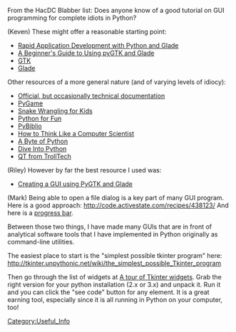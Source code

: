 From the HacDC Blabber list: Does anyone know of a good tutorial on GUI
programming for complete idiots in Python?

(Keven) These might offer a reasonable starting point:

-   [Rapid Application Development with Python and
    Glade](http://www.linuxjournal.com/article/7421)
-   [A Beginner's Guide to Using pyGTK and
    Glade](http://www.linuxjournal.com/article/6586)
-   [GTK](http://www.gtk.org/)
-   [Glade](http://glade.gnome.org/)

Other resources of a more general nature (and of varying levels of
idiocy):

-   [Official, but occasionally technical
    documentation](http://docs.python.org/)
-   [PyGame](http://www.pygame.org/)
-   [Snake Wrangling for
    Kids](http://www.briggs.net.nz/log/writing/snake-wrangling-for-kids/)
-   [Python for Fun](http://www.openbookproject.net/py4fun/)
-   [PyBiblio](http://www.openbookproject.net/pybiblio/)
-   [How to Think Like a Computer
    Scientist](http://www.openbookproject.net/thinkcs/python/english2e/)
-   [A Byte of Python](http://ibiblio.org/g2swap/byteofpython/read)
-   [Dive Into Python](http://www.diveintopython.org/)
-   [QT from TrollTech](http://trolltech.com/)

(Riley) However by far the best resource I used was:

-   [Creating a GUI using PyGTK and
    Glade](http://www.learningpython.com/2006/05/07/creating-a-gui-using-pygtk-and-glade/)

(Mark) Being able to open a file dialog is a key part of many GUI
program. Here is a good approach:
<http://code.activestate.com/recipes/438123/> And here is a [progress
bar](https://web.archive.org/web/20161129001536/http://tkinter.unpythonic.net/wiki/ProgressBar).

Between those two things, I have made many GUIs that are in front of
analytical software tools that I have implemented in Python originally
as command-line utilities.

The easiest place to start is the "simplest possible tkinter program"
here:
<http://tkinter.unpythonic.net/wiki/the_simplest_possible_Tkinter_program>

Then go through the list of widgets at [A tour of Tkinter
widgets](https://web.archive.org/web/20170502214437/http://tkinter.unpythonic.net/wiki/A_tour_of_Tkinter_widgets).
Grab the right version for your python installation (2.x or 3.x) and
unpack it. Run it and you can click the "see code" button for any
element. It is a great earning tool, especially since it is all running
in Python on your computer, too!

[Category:Useful_Info](Category:Useful_Info)
